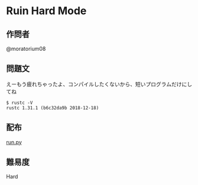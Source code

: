 # Ruin Hard Mode

## 作問者

@moratorium08

## 問題文

えーもう疲れちゃったよ、コンパイルしたくないから、短いプログラムだけにしてね

```
$ rustc -V
rustc 1.31.1 (b6c32da9b 2018-12-18)
```

## 配布

[run.py](problem/run.py)


## 難易度

Hard
